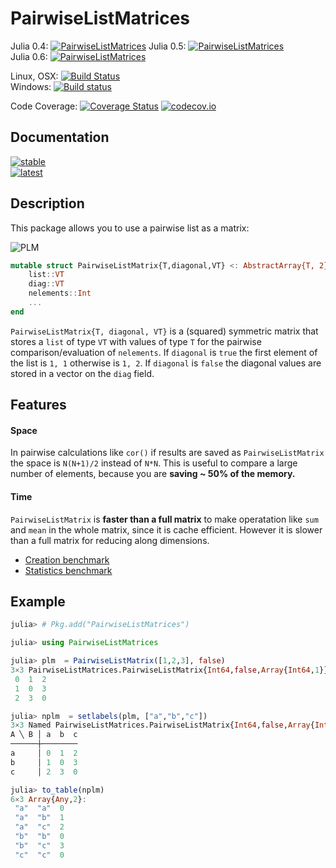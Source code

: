 # PairwiseListMatrices

Julia 0.4: [![PairwiseListMatrices](http://pkg.julialang.org/badges/PairwiseListMatrices_0.4.svg)](http://pkg.julialang.org/?pkg=PairwiseListMatrices)
Julia 0.5: [![PairwiseListMatrices](http://pkg.julialang.org/badges/PairwiseListMatrices_0.5.svg)](http://pkg.julialang.org/?pkg=PairwiseListMatrices)  
Julia 0.6: [![PairwiseListMatrices](http://pkg.julialang.org/badges/PairwiseListMatrices_0.6.svg)](http://pkg.julialang.org/?pkg=PairwiseListMatrices)  

Linux, OSX: [![Build Status](https://travis-ci.org/diegozea/PairwiseListMatrices.jl.svg?branch=master)](https://travis-ci.org/diegozea/PairwiseListMatrices.jl)  
Windows: [![Build status](https://ci.appveyor.com/api/projects/status/p96sso5b23gi85mg/branch/master?svg=true)](https://ci.appveyor.com/project/diegozea/pairwiselistmatrices-jl/branch/master)  

Code Coverage: [![Coverage Status](https://coveralls.io/repos/diegozea/PairwiseListMatrices.jl/badge.svg?branch=master&service=github)](https://coveralls.io/github/diegozea/PairwiseListMatrices.jl?branch=master) [![codecov.io](http://codecov.io/github/diegozea/PairwiseListMatrices.jl/coverage.svg?branch=master)](http://codecov.io/github/diegozea/PairwiseListMatrices.jl?branch=master)

## Documentation  

[![stable](https://img.shields.io/badge/docs-stable-blue.svg)](https://diegozea.github.io/PairwiseListMatrices.jl/stable)  
[![latest](https://img.shields.io/badge/docs-latest-blue.svg)](https://diegozea.github.io/PairwiseListMatrices.jl/latest)  

## Description

This package allows you to use a pairwise list as a matrix:

![PLM](https://raw.githubusercontent.com/diegozea/PairwiseListMatrices.jl/master/docs/src/PLM_README.png)

```julia
mutable struct PairwiseListMatrix{T,diagonal,VT} <: AbstractArray{T, 2}
    list::VT
    diag::VT
    nelements::Int
    ...
end
```   

`PairwiseListMatrix{T, diagonal, VT}` is a (squared) symmetric matrix that stores a `list`
of type `VT` with values of type `T` for the pairwise comparison/evaluation of `nelements`.
If `diagonal` is `true` the first element of the list is `1, 1` otherwise is `1, 2`.
If `diagonal` is `false` the diagonal values are stored in a vector on the `diag` field.  

## Features  

#### Space  

In pairwise calculations like `cor()` if results are saved as `PairwiseListMatrix` the
space is `N(N+1)/2` instead of `N*N`. This is useful to compare a large number of elements,
because you are **saving ~ 50% of the memory.**  

#### Time  

`PairwiseListMatrix` is **faster than a full matrix** to make operatation like `sum` and
`mean` in the whole matrix, since it is cache efficient. However it is slower than a full
matrix for reducing along dimensions.  

 - [Creation benchmark](http://nbviewer.ipython.org/github/diegozea/PairwiseListMatrices.jl/blob/master/test/creation_bech.ipynb)
 - [Statistics benchmark](http://nbviewer.ipython.org/github/diegozea/PairwiseListMatrices.jl/blob/master/test/stats_bench.ipynb)

## Example

```julia
julia> # Pkg.add("PairwiseListMatrices")

julia> using PairwiseListMatrices

julia> plm  = PairwiseListMatrix([1,2,3], false)
3×3 PairwiseListMatrices.PairwiseListMatrix{Int64,false,Array{Int64,1}}:
 0  1  2
 1  0  3
 2  3  0

julia> nplm  = setlabels(plm, ["a","b","c"])
3×3 Named PairwiseListMatrices.PairwiseListMatrix{Int64,false,Array{Int64,1}}
A ╲ B │ a  b  c
──────┼────────
a     │ 0  1  2
b     │ 1  0  3
c     │ 2  3  0

julia> to_table(nplm)
6×3 Array{Any,2}:
 "a"  "a"  0
 "a"  "b"  1
 "a"  "c"  2
 "b"  "b"  0
 "b"  "c"  3
 "c"  "c"  0

```
